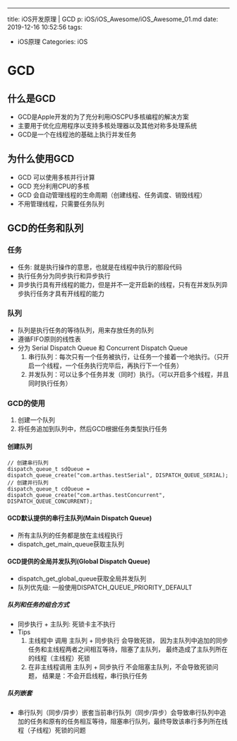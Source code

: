 ---
title: iOS开发原理 | GCD
p: iOS/iOS_Awesome/iOS_Awesome_01.md
date: 2019-12-16 10:52:56
tags: 
- iOS原理
Categories: iOS

# GCD

## 什么是GCD

* GCD是Apple开发的为了充分利用iOSCPU多核编程的解决方案
* 主要用于优化应用程序以支持多核处理器以及其他对称多处理系统
* GCD是一个在线程池的基础上执行并发任务

## 为什么使用GCD

* GCD 可以使用多核并行计算
* GCD 充分利用CPU的多核
* GCD 会自动管理线程的生命周期（创建线程、任务调度、销毁线程）
* 不用管理线程，只需要任务队列

## GCD的任务和队列

### 任务
* 任务: 就是执行操作的意思，也就是在线程中执行的那段代码
* 执行任务分为同步执行和异步执行
* 异步执行具有开线程的能力，但是并不一定开启新的线程，只有在并发队列异步执行任务才具有开线程的能力

### 队列

* 队列是执行任务的等待队列，用来存放任务的队列
* 遵循FIFO原则的线性表
* 分为 Serial Dispatch Queue 和 Concurrent Dispatch Queue
  1. 串行队列：每次只有一个任务被执行，让任务一个接着一个地执行。（只开启一个线程，一个任务执行完毕后，再执行下一个任务）
  2. 并发队列：可以让多个任务并发（同时）执行。（可以开启多个线程，并且同时执行任务）

### GCD的使用

1. 创建一个队列
2. 将任务追加到队列中，然后GCD根据任务类型执行任务

#### 创建队列
```
// 创建串行队列
dispatch_queue_t sdQueue = dispatch_queue_create("com.arthas.testSerial", DISPATCH_QUEUE_SERIAL);
// 创建并行队列
dispatch_queue_t cdQueue = dispatch_queue_create("com.arthas.testConcurrent", DISPATCH_QUEUE_CONCURRENT);
```

#### GCD默认提供的串行主队列(Main Dispatch Queue)

* 所有主队列的任务都是放在主线程执行
* dispatch_get_main_queue获取主队列

#### GCD提供的全局并发队列(Global Dispatch Queue)

* dispatch_get_global_queue获取全局并发队列
* 队列优先级: 一般使用DISPATCH_QUEUE_PRIORITY_DEFAULT

##### 队列和任务的组合方式
* 同步执行 + 主队列: 死锁卡主不执行
* Tips
  1. 主线程中 调用 主队列 + 同步执行 会导致死锁， 因为主队列中追加的同步任务和主线程两者之间相互等待，阻塞了主队列， 最终造成了主队列所在的线程（主线程）死锁
  2. 在非主线程调用 主队列 + 同步执行 不会阻塞主队列，不会导致死锁问题， 结果是：不会开启线程，串行执行任务

##### 队列嵌套
* 串行队列（同步/异步）嵌套当前串行队列（同步/异步）会导致串行队列中追加的任务和原有的任务相互等待，阻塞串行队列，最终导致该串行多列所在线程（子线程）死锁的问题